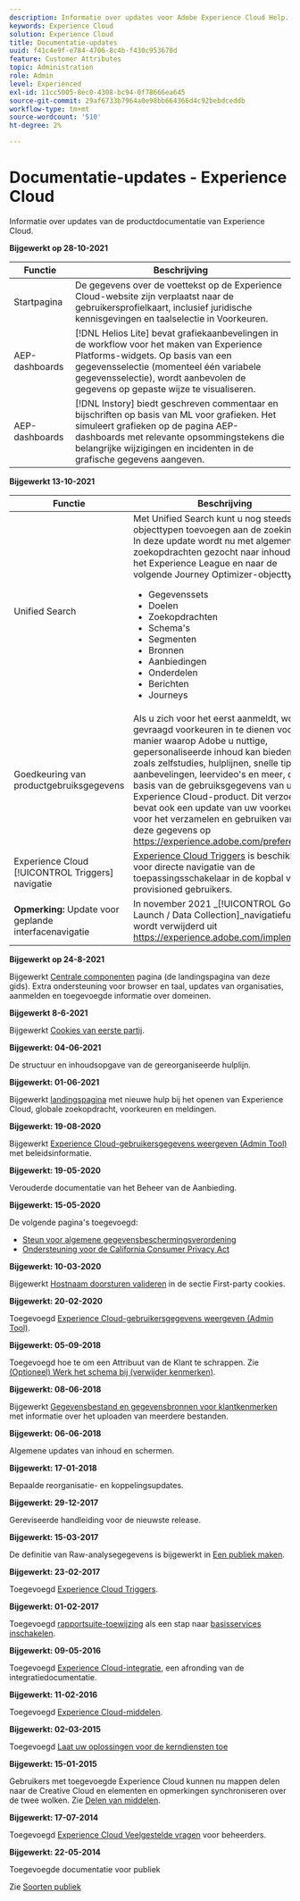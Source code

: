 ```yaml
---
description: Informatie over updates voor Adobe Experience Cloud Help.
keywords: Experience Cloud
solution: Experience Cloud
title: Documentatie-updates
uuid: f41c4e9f-e784-4706-8c4b-f430c953670d
feature: Customer Attributes
topic: Administration
role: Admin
level: Experienced
exl-id: 11cc5005-8ec0-4308-bc94-0f78666ea645
source-git-commit: 29af6733b7964a0e98bb664366d4c92bebdceddb
workflow-type: tm+mt
source-wordcount: '510'
ht-degree: 2%

---
```


# Documentatie-updates - Experience Cloud

Informatie over updates van de productdocumentatie van Experience Cloud.

**Bijgewerkt op 28-10-2021**

| Functie | Beschrijving |
| ------- | ------- |
| Startpagina | De gegevens over de voettekst op de Experience Cloud-website zijn verplaatst naar de gebruikersprofielkaart, inclusief juridische kennisgevingen en taalselectie in Voorkeuren. |
| AEP-dashboards | [!DNL Helios Lite] bevat grafiekaanbevelingen in de workflow voor het maken van Experience Platforms-widgets. Op basis van een gegevensselectie (momenteel één variabele gegevensselectie), wordt aanbevolen de gegevens op gepaste wijze te visualiseren. |
| AEP-dashboards | [!DNL Instory] biedt geschreven commentaar en bijschriften op basis van ML voor grafieken. Het simuleert grafieken op de pagina AEP-dashboards met relevante opsommingstekens die belangrijke wijzigingen en incidenten in de grafische gegevens aangeven. |

**Bijgewerkt 13-10-2021**

| Functie | Beschrijving |
| ------- | ------- |
| Unified Search | Met Unified Search kunt u nog steeds objecttypen toevoegen aan de zoekindex. In deze update wordt nu met algemene zoekopdrachten gezocht naar inhoud op het Experience League en naar de volgende Journey Optimizer-objecttypen: <ul><li>Gegevenssets</li><li>Doelen</li><li>Zoekopdrachten</li><li>Schema&#39;s</li><li>Segmenten</li><li>Bronnen</li><li>Aanbiedingen</li><li>Onderdelen</li><li>Berichten</li><li>Journeys</li></ul> |
| Goedkeuring van productgebruiksgegevens | Als u zich voor het eerst aanmeldt, wordt u gevraagd voorkeuren in te dienen voor de manier waarop Adobe u nuttige, gepersonaliseerde inhoud kan bieden, zoals zelfstudies, hulplijnen, snelle tips, aanbevelingen, leervideo&#39;s en meer, op basis van de gebruiksgegevens van uw Experience Cloud-product. Dit verzoek bevat ook een update van uw voorkeuren voor het verzamelen en gebruiken van deze gegevens op <https://experience.adobe.com/preferences>. |
| Experience Cloud [!UICONTROL Triggers] navigatie | [Experience Cloud Triggers](https://experienceleague.adobe.com/docs/core-services/interface/services/activation/triggers.html?lang=en) is beschikbaar voor directe navigatie van de toepassingsschakelaar in de kopbal voor provisioned gebruikers. |
| **Opmerking:** Update voor geplande interfacenavigatie | In november 2021 _[!UICONTROL Go to Launch / Data Collection]_navigatiefunctie wordt verwijderd uit <https://experience.adobe.com/implement>. |

**Bijgewerkt op 24-8-2021**

Bijgewerkt [Centrale componenten](experience-cloud.md) pagina (de landingspagina van deze gids). Extra ondersteuning voor browser en taal, updates van organisaties, aanmelden en toegevoegde informatie over domeinen.

**Bijgewerkt 8-6-2021**

Bijgewerkt [Cookies van eerste partij](cookies-first-party.md).

**Bijgewerkt: 04-06-2021**

De structuur en inhoudsopgave van de gereorganiseerde hulplijn.

**Bijgewerkt: 01-06-2021**

Bijgewerkt [landingspagina](experience-cloud.md) met nieuwe hulp bij het openen van Experience Cloud, globale zoekopdracht, voorkeuren en meldingen.

**Bijgewerkt: 19-08-2020**

Bijgewerkt [Experience Cloud-gebruikersgegevens weergeven (Admin Tool)](admin-tool-experience-cloud.md) met beleidsinformatie.

**Bijgewerkt: 19-05-2020**

Verouderde documentatie van het Beheer van de Aanbieding.

**Bijgewerkt: 15-05-2020**

De volgende pagina&#39;s toegevoegd:

* [Steun voor algemene gegevensbeschermingsverordening](gdpr.md)
* [Ondersteuning voor de California Consumer Privacy Act](ccpa.md)

**Bijgewerkt: 10-03-2020**

Bijgewerkt [Hostnaam doorsturen valideren](cookies-first-party.md#validate) in de sectie First-party cookies.

**Bijgewerkt: 20-02-2020**

Toegevoegd [Experience Cloud-gebruikersgegevens weergeven (Admin Tool)](admin-tool-experience-cloud.md).

**Bijgewerkt: 05-09-2018**

Toegevoegd hoe te om een Attribuut van de Klant te schrappen. Zie [(Optioneel) Werk het schema bij (verwijder kenmerken)](t-crs-usecase.md#task_6568898BB7C44A42ABFB86532B89063C).

**Bijgewerkt: 08-06-2018**

Bijgewerkt [Gegevensbestand en gegevensbronnen voor klantkenmerken](crs-data-file.md#concept_DE908F362DF24172BFEF48E1797DAF19) met informatie over het uploaden van meerdere bestanden.

**Bijgewerkt: 06-06-2018**

Algemene updates van inhoud en schermen.

**Bijgewerkt: 17-01-2018**

Bepaalde reorganisatie- en koppelingsupdates.

**Bijgewerkt: 29-12-2017**

Gereviseerde handleiding voor de nieuwste release.

**Bijgewerkt: 15-03-2017**

De definitie van Raw-analysegegevens is bijgewerkt in [Een publiek maken](t-audience-create.md#task_37F407F58BF9459493BB8E968CDFE737).

**Bijgewerkt: 23-02-2017**

Toegevoegd [Experience Cloud Triggers](triggers.md#concept_887B30241B3E4DB0A2553B2996E2D4FB).

**Bijgewerkt: 01-02-2017**

Toegevoegd [rapportsuite-toewijzing](core-services.md#concept_apg_zq2_rw) als een stap naar [basisservices inschakelen](core-services.md#concept_07ED1D5C64234E77976E6D572E78FB9C).

**Bijgewerkt: 09-05-2016**

Toegevoegd [Experience Cloud-integratie](marketing-cloud-integrations.md#concept_9E6D3E37D1E3452E8CCCFA92AF034F90), een afronding van de integratiedocumentatie.

**Bijgewerkt: 11-02-2016**

Toegevoegd [Experience Cloud-middelen](experience-cloud-assets.md#concept_DDA5224C907D4A4F817D795DA0ED64D0).

**Bijgewerkt: 02-03-2015**

Toegevoegd [Laat uw oplossingen voor de kerndiensten toe](core-services.md#concept_07ED1D5C64234E77976E6D572E78FB9C)

**Bijgewerkt: 15-01-2015**

Gebruikers met toegevoegde Experience Cloud kunnen nu mappen delen naar de Creative Cloud en elementen en opmerkingen synchroniseren over de twee wolken. Zie [Delen van middelen](creative-cloud.md#concept_3E5A34C3459047D5965F900788A9BA68).

**Bijgewerkt: 17-07-2014**

Toegevoegd [Experience Cloud Veelgestelde vragen](faq.md#concept_13219B4E51784577B6FF78AAA203DE91) voor beheerders.

**Bijgewerkt: 22-05-2014**

Toegevoegde documentatie voor publiek

Zie [Soorten publiek](audience-library.md#topic_679810123CAA4E0CA4FA3417FB0100C7)
